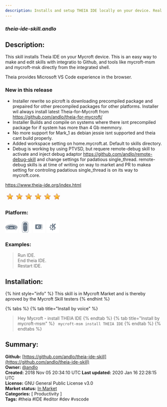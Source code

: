 ```yaml
---
description: Installs and setup THEIA IDE locally on your device. Real VS Code experience
---
```


### _theia-ide-skill.andlo_  
## Description:  
This skill installs Theia IDE on your Mycroft device. This is an easy way to make and edit skills
with integratio to Github, and tools like mycroft-msm and mycroft-msk directly from the integrated
shell.

Theia provides Microsoft VS Code experience in the browser.

### New in this release
* Installer rewrite so picroft is downloading precompiled package and prepaired for other precompiled
packages for other platforms. Installer wil always install latest Theia-for-Mycroft from
https://github.com/andlo/theia-for-mycroft/
* Installer Builds and compile on systems where there isnt precompiled package for if system has more
than 4 Gb memmory.
* No more support for Mark_1 as debian jessie isnt supported and theia cant build properly.
* Added workspace setting on home.mycroft.at. Default to skills directory.
* Debug is working by using PTVSD, but requere remote-debug skill to activate and inject
debug adaptor https://github.com/andlo/remote-debug-skill and change settings for padatious
single_thread. remote-debug skills is at time of writing on way to market and PR to makea setting
for controling padatious single_thread is on its way to mycroft.core.


https://www.theia-ide.org/index.html

  
  
![](../.gitbook/assets/star.png)![](../.gitbook/assets/star.png)![](../.gitbook/assets/star.png)![](../.gitbook/assets/star.png)![](../.gitbook/assets/star.png)![](../.gitbook/assets/star.png)  
  
### Platform:  
 ![Mark I](../.gitbook/assets/mark-1-icon.png)  ![Mark II](../.gitbook/assets/mark-2-icon.png)  ![Picroft](../.gitbook/assets/picroft-icon.png)  ![plasmoid](../.gitbook/assets/kde.png)   
### Examples:  
> Run IDE.  
> End theia IDE.  
> Restart IDE.  
  
## Installation:  
{% hint style="info" %}
This skill is in Mycroft Market and is thereby aproved by the Mycroft Skill testers
{% endhint %}
    
{% tabs %}
{% tab title="Install by voice" %}
> Hey Mycroft - install THEIA IDE
{% endtab %}
  {% tab title="Install by mycroft-msm" %}
``` mycroft-msm install THEIA IDE```
{% endtab %}
  {% endtabs %}
    
## Summary:  
**Github:** [https://github.com/andlo/theia-ide-skill](https://github.com/andlo/theia-ide-skill)  
**Owner:** [@andlo](https://github.com/andlo)  
**Created:** 2018 Nov 05 20:34:10 UTC  **Last updated:** 2020 Jan 16 22:28:15 UTC  
**License:** GNU General Public License v3.0  
**Market status:** [In Market](https://market.mycroft.ai/skill/theia-ide)  
**Categories:** [ Productivity ]   
**Tags:** \#theia \#IDE \#editor \#dev \#vscode   
